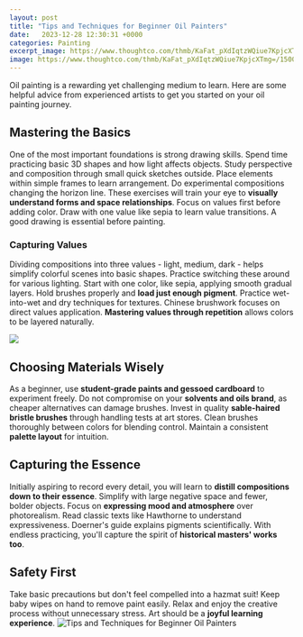 ```yaml
---
layout: post
title: "Tips and Techniques for Beginner Oil Painters"
date:   2023-12-28 12:30:31 +0000
categories: Painting
excerpt_image: https://www.thoughtco.com/thmb/KaFat_pXdIqtzWQiue7KpjcXTmg=/1500x1000/filters:fill(auto,1)/OilPaint-58b071d73df78cdcd8860ab9.jpg
image: https://www.thoughtco.com/thmb/KaFat_pXdIqtzWQiue7KpjcXTmg=/1500x1000/filters:fill(auto,1)/OilPaint-58b071d73df78cdcd8860ab9.jpg
---
```


Oil painting is a rewarding yet challenging medium to learn. Here are some helpful advice from experienced artists to get you started on your oil painting journey.
## Mastering the Basics
One of the most important foundations is strong drawing skills. Spend time practicing basic 3D shapes and how light affects objects. Study perspective and composition through small quick sketches outside. Place elements within simple frames to learn arrangement. Do experimental compositions changing the horizon line. 
These exercises will train your eye to **visually understand forms and space relationships**. Focus on values first before adding color. Draw with one value like sepia to learn value transitions. A good drawing is essential before painting. 
### Capturing Values
Dividing compositions into three values - light, medium, dark - helps simplify colorful scenes into basic shapes. Practice switching these around for various lighting. Start with one color, like sepia, applying smooth gradual layers. 
Hold brushes properly and **load just enough pigment**. Practice wet-into-wet and dry techniques for textures. Chinese brushwork focuses on direct values application. **Mastering values through repetition** allows colors to be layered naturally.

![](https://artincontext.org/wp-content/uploads/2021/02/Oil-Painting-for-Beginners.jpg)
## Choosing Materials Wisely
As a beginner, use **student-grade paints and gessoed cardboard** to experiment freely. Do not compromise on your **solvents and oils brand**, as cheaper alternatives can damage brushes. 
Invest in quality **sable-haired bristle brushes** through handling tests at art stores. Clean brushes thoroughly between colors for blending control. Maintain a consistent **palette layout** for intuition. 
## Capturing the Essence
Initially aspiring to record every detail, you will learn to **distill compositions down to their essence**. Simplify with large negative space and fewer, bolder objects. Focus on **expressing mood and atmosphere** over photorealism.
Read classic texts like Hawthorne to understand expressiveness. Doerner's guide explains pigments scientifically. With endless practicing, you'll capture the spirit of **historical masters' works too**.
## Safety First
Take basic precautions but don't feel compelled into a hazmat suit! Keep baby wipes on hand to remove paint easily. Relax and enjoy the creative process without unnecessary stress. Art should be a **joyful learning experience**.
 ![Tips and Techniques for Beginner Oil Painters](https://www.thoughtco.com/thmb/KaFat_pXdIqtzWQiue7KpjcXTmg=/1500x1000/filters:fill(auto,1)/OilPaint-58b071d73df78cdcd8860ab9.jpg)